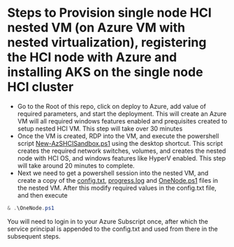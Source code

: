 # Steps to Provision single node HCI nested VM (on Azure VM with nested virtualization), registering the HCI node with Azure and installing AKS on the single node HCI cluster

* Go to the Root of this repo, click on deploy to Azure, add value of required parameters, and start the deployment.    This will create an Azure VM will all required windows features enabled and prequisites created to setup nested HCI VM. This step will take over 30 minutes
* Once the VM is created, RDP into the VM, and execute the powershell script [New-AzSHCISandbox.ps1](../../Sandbox/New-AzSHCISandbox.ps1) using the desktop shortcut. This script creates the required network switches, volumes, and creates the nested node with HCI OS, and windows features like HyperV enabled. This step will take around 20 minutes to complete.
* Next we need to get a powershell session into the nested VM, and create a copy of the [config.txt](../../Sandbox/SingleNodeHCIClusterCreationAndRegistration/config.txt), [progress.log](../../Sandbox/SingleNodeHCIClusterCreationAndRegistration/progress.log) and [OneNode.ps1](../../Sandbox/SingleNodeHCIClusterCreationAndRegistration/OneNode.ps1) files in the nested VM. After this modify required values in the config.txt file, and then execute 

```powershell
& .\OneNode.ps1
```
   You will need to login in to your Azure Subscript once, after which the service principal is appended to the config.txt and used from there in the subsequent steps.